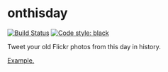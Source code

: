 # onthisday

[![Build Status](https://travis-ci.org/hugovk/onthisday.svg?branch=master)](https://travis-ci.org/hugovk/onthisday)
[![Code style: black](https://img.shields.io/badge/code%20style-black-000000.svg)](https://github.com/ambv/black)

Tweet your old Flickr photos from this day in history.

[Example.](https://twitter.com/search?f=tweets&vertical=default&q=%23OnThisDay%20from%3Ahugovk&src=typd)